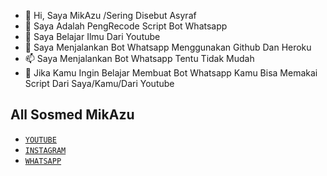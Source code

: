 - 👋 Hi, Saya MikAzu /Sering Disebut Asyraf
- 👀 Saya Adalah PengRecode Script Bot Whatsapp
- 🌱 Saya Belajar Ilmu Dari Youtube
- 💞️ Saya Menjalankan Bot Whatsapp Menggunakan Github Dan Heroku
- 📫 Saya Menjalankan Bot Whatsapp Tentu Tidak Mudah
- 🔰 Jika Kamu Ingin Belajar Membuat Bot Whatsapp Kamu Bisa Memakai Script Dari Saya/Kamu/Dari Youtube

## All Sosmed MikAzu
* [`YOUTUBE`](https://bit.ly/3c0WJz9)
* [`INSTAGRAM`](https://instagram.com/asyrafsixyouu)
* [`WHATSAPP`](https://wa.me/6281946945315?)

<!---
ASYRAFBOTZ/ASYRAFBOTZ is a ✨ special ✨ repository because its `README.md` (this file) appears on your GitHub profile.
You can click the Preview link to take a look at your changes.
--->

